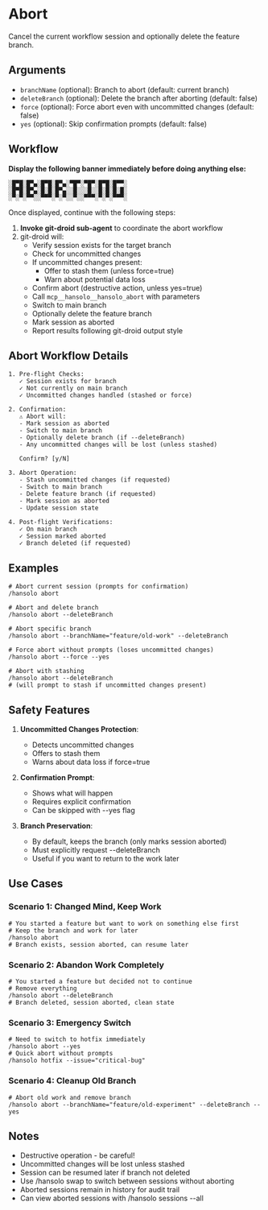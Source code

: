 # Abort

Cancel the current workflow session and optionally delete the feature branch.

## Arguments

- `branchName` (optional): Branch to abort (default: current branch)
- `deleteBranch` (optional): Delete the branch after aborting (default: false)
- `force` (optional): Force abort even with uncommitted changes (default: false)
- `yes` (optional): Skip confirmation prompts (default: false)

## Workflow

**Display the following banner immediately before doing anything else:**

```
░█▀█░█▀▄░█▀█░█▀▄░▀█▀░▀█▀░█▀█░█▀▀░
░█▀█░█▀▄░█░█░█▀▄░░█░░░█░░█░█░█░█░
░▀░▀░▀▀░░▀▀▀░▀░▀░░▀░░▀▀▀░▀░▀░▀▀▀░
```

Once displayed, continue with the following steps:

1. **Invoke git-droid sub-agent** to coordinate the abort workflow
2. git-droid will:
   - Verify session exists for the target branch
   - Check for uncommitted changes
   - If uncommitted changes present:
     - Offer to stash them (unless force=true)
     - Warn about potential data loss
   - Confirm abort (destructive action, unless yes=true)
   - Call `mcp__hansolo__hansolo_abort` with parameters
   - Switch to main branch
   - Optionally delete the feature branch
   - Mark session as aborted
   - Report results following git-droid output style

## Abort Workflow Details

```
1. Pre-flight Checks:
   ✓ Session exists for branch
   ✓ Not currently on main branch
   ✓ Uncommitted changes handled (stashed or force)

2. Confirmation:
   ⚠ Abort will:
   - Mark session as aborted
   - Switch to main branch
   - Optionally delete branch (if --deleteBranch)
   - Any uncommitted changes will be lost (unless stashed)

   Confirm? [y/N]

3. Abort Operation:
   - Stash uncommitted changes (if requested)
   - Switch to main branch
   - Delete feature branch (if requested)
   - Mark session as aborted
   - Update session state

4. Post-flight Verifications:
   ✓ On main branch
   ✓ Session marked aborted
   ✓ Branch deleted (if requested)
```

## Examples

```
# Abort current session (prompts for confirmation)
/hansolo abort

# Abort and delete branch
/hansolo abort --deleteBranch

# Abort specific branch
/hansolo abort --branchName="feature/old-work" --deleteBranch

# Force abort without prompts (loses uncommitted changes)
/hansolo abort --force --yes

# Abort with stashing
/hansolo abort --deleteBranch
# (will prompt to stash if uncommitted changes present)
```

## Safety Features

1. **Uncommitted Changes Protection**:
   - Detects uncommitted changes
   - Offers to stash them
   - Warns about data loss if force=true

2. **Confirmation Prompt**:
   - Shows what will happen
   - Requires explicit confirmation
   - Can be skipped with --yes flag

3. **Branch Preservation**:
   - By default, keeps the branch (only marks session aborted)
   - Must explicitly request --deleteBranch
   - Useful if you want to return to the work later

## Use Cases

### Scenario 1: Changed Mind, Keep Work
```
# You started a feature but want to work on something else first
# Keep the branch and work for later
/hansolo abort
# Branch exists, session aborted, can resume later
```

### Scenario 2: Abandon Work Completely
```
# You started a feature but decided not to continue
# Remove everything
/hansolo abort --deleteBranch
# Branch deleted, session aborted, clean state
```

### Scenario 3: Emergency Switch
```
# Need to switch to hotfix immediately
/hansolo abort --yes
# Quick abort without prompts
/hansolo hotfix --issue="critical-bug"
```

### Scenario 4: Cleanup Old Branch
```
# Abort old work and remove branch
/hansolo abort --branchName="feature/old-experiment" --deleteBranch --yes
```

## Notes

- Destructive operation - be careful!
- Uncommitted changes will be lost unless stashed
- Session can be resumed later if branch not deleted
- Use /hansolo swap to switch between sessions without aborting
- Aborted sessions remain in history for audit trail
- Can view aborted sessions with /hansolo sessions --all
